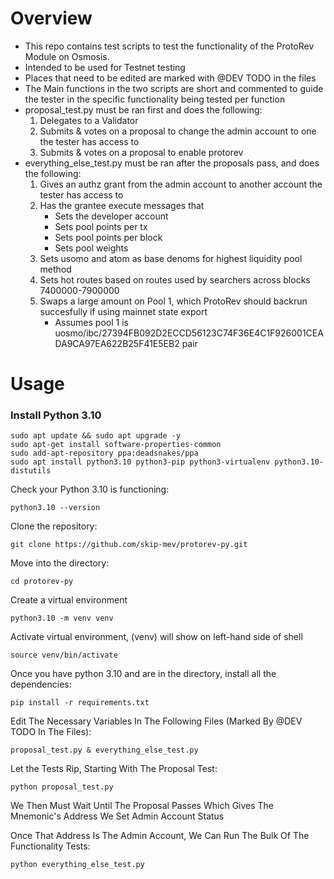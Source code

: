 # Overview

- This repo contains test scripts to test the functionality of the ProtoRev Module on Osmosis.
- Intended to be used for Testnet testing
- Places that need to be edited are marked with @DEV TODO in the files
- The Main functions in the two scripts are short and commented to guide the tester in the specific functionality being tested per function
- proposal_test.py must be ran first and does the following:
    1. Delegates to a Validator
    2. Submits & votes on a proposal to change the admin account to one the tester has access to
    3. Submits & votes on a proposal to enable protorev
- everything_else_test.py must be ran after the proposals pass, and does the following:
    1. Gives an authz grant from the admin account to another account the tester has access to
    2. Has the grantee execute messages that
        - Sets the developer account
        - Sets pool points per tx
        - Sets pool points per block
        - Sets pool weights
    3. Sets usomo and atom as base denoms for highest liquidity pool method
    4. Sets hot routes based on routes used by searchers across blocks 7400000-7900000
    5. Swaps a large amount on Pool 1, which ProtoRev should backrun succesfully if using mainnet state export
        - Assumes pool 1 is uosmo/ibc/27394FB092D2ECCD56123C74F36E4C1F926001CEADA9CA97EA622B25F41E5EB2 pair

# Usage

### **Install Python 3.10** ###
```
sudo apt update && sudo apt upgrade -y
sudo apt-get install software-properties-common
sudo add-apt-repository ppa:deadsnakes/ppa
sudo apt install python3.10 python3-pip python3-virtualenv python3.10-distutils 
```

Check your Python 3.10 is functioning:

```
python3.10 --version
```

Clone the repository:
```
git clone https://github.com/skip-mev/protorev-py.git
```

Move into the directory:
```
cd protorev-py
```

Create a virtual environment
```
python3.10 -m venv venv
```

Activate virtual environment, (venv) will show on left-hand side of shell
```
source venv/bin/activate
```

Once you have python 3.10 and are in the directory, install all the dependencies:
```
pip install -r requirements.txt
```

Edit The Necessary Variables In The Following Files (Marked By @DEV TODO In The Files):
```
proposal_test.py & everything_else_test.py
``` 

Let the Tests Rip, Starting With The Proposal Test:
```
python proposal_test.py 
```

We Then Must Wait Until The Proposal Passes Which Gives The Mnemonic's Address We Set Admin Account Status

Once That Address Is The Admin Account, We Can Run The Bulk Of The Functionality Tests:
```
python everything_else_test.py     
```

